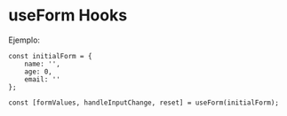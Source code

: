 # useForm Hooks

Ejemplo:

```
const initialForm = {
    name: '',
    age: 0,
    email: ''
};

const [formValues, handleInputChange, reset] = useForm(initialForm);

```
